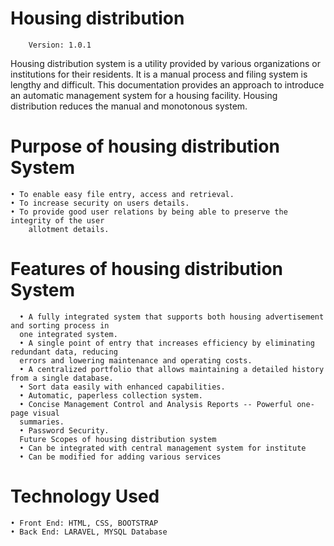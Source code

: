 # Housing distribution 

        Version: 1.0.1

Housing distribution system is a utility provided by various organizations or institutions for their
residents. It is a manual process and filing system is lengthy and difficult. This documentation provides
an approach to introduce an automatic management system for a housing facility. Housing distribution
reduces the manual and monotonous system.

# Purpose of housing distribution System
    • To enable easy file entry, access and retrieval.
    • To increase security on users details.
    • To provide good user relations by being able to preserve the integrity of the user
        allotment details.

# Features of housing distribution System
      • A fully integrated system that supports both housing advertisement and sorting process in
      one integrated system.
      • A single point of entry that increases efficiency by eliminating redundant data, reducing
      errors and lowering maintenance and operating costs.
      • A centralized portfolio that allows maintaining a detailed history from a single database.
      • Sort data easily with enhanced capabilities.
      • Automatic, paperless collection system.
      • Concise Management Control and Analysis Reports -- Powerful one-page visual
      summaries.
      • Password Security.
      Future Scopes of housing distribution system
      • Can be integrated with central management system for institute
      • Can be modified for adding various services

# Technology Used
    • Front End: HTML, CSS, BOOTSTRAP 
    • Back End: LARAVEL, MYSQL Database
